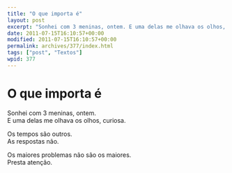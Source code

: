 ```yaml
---
title: "O que importa é"
layout: post
excerpt: "Sonhei com 3 meninas, ontem. E uma delas me olhava os olhos, curiosa. Os tempos são outros. As respostas não. Os maiores problemas não são os maiores. Presta atenção."
date: 2011-07-15T16:10:57+00:00
modified: 2011-07-15T16:10:57+00:00
permalink: archives/377/index.html
tags: ["post", "Textos"]
wpid: 377
---
```


# O que importa é

Sonhei com 3 meninas, ontem.  
E uma delas me olhava os olhos, curiosa.

Os tempos são outros.  
As respostas não.

Os maiores problemas não são os maiores.  
Presta atenção.